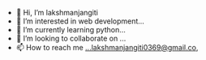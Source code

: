 - 👋 Hi, I’m lakshmanjangiti
- 👀 I’m interested in web development...
- 🌱 I’m currently learning python...
- 💞️ I’m looking to collaborate on ...
- 📫 How to reach me ...lakshmanjangiti0369@gmail.co,

<!---
lakshmanjangiti/lakshmanjangiti is a ✨ special ✨ repository because its `README.md` (this file) appears on your GitHub profile.
You can click the Preview link to take a look at your changes.
--->
